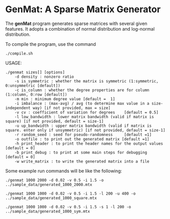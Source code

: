 # GenMat: A Sparse Matrix Generator
The **genMat** program generates sparse matrices with several given features.
It adopts a combination of normal distribution and log-normal distribution.

To compile the program, use the command
```
./compile.sh
```

USAGE: 

```
./genmat sizes[] [options]                                                                                                                               
	-d density : nonzero ratio                              
	-s is_symmetric : whether the matrix is symmetric (1:symmetric, 0:unsymmetric [default])
	-c is_column : whether the degree properties are for column (1:column, 0:row [default])
	-m min : minimum degree value [default =  1]
	-i imbalance : (max-avg) / avg (to determine max value in a size-independent way) [if not provided, max = size]
	-v cv : coefficient of variation for degrees    [default = 0.5]
	-l low_bandwidth : lower matrix bandwidth (valid if matrix is square) [if not provided, default = size-1]
	-u up_bandwidth : upper matrix bandwidth (valid if matrix is square. enter only if unsymmetric) [if not provided, default = size-1]
	-r random_seed : seed for pseudo-randomness     [default =1]                                                                                                                     
	-o outfile : to print out the generated matrix [default =1]
	-h print_header : to print the header names for the output values  [default = 0]
	-b print_debug : to print at some main steps for debugging [default = 0]
	-w write_matrix : to write the generated matrix into a file
```

Some example run commands will be like the following:
```
./genmat 1000 2000 -d 0.02 -v 0.5 -i 1.5 -o ../sample_data/generated_1000_2000.mtx
```
```
./genmat 1000 1000 -d 0.02 -v 0.5 -i 1.5 -l 200 -u 400 -o ../sample_data/generated_1000_square.mtx
```
```
./genmat 1000 1000 -d 0.02 -v 0.5 -i 1.5 -s 1 -l 200 -o ../sample_data/generated_1000_sym.mtx
``` 
